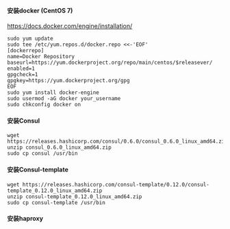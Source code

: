 #### 安装docker (CentOS 7)
https://docs.docker.com/engine/installation/

```
sudo yum update
sudo tee /etc/yum.repos.d/docker.repo <<-'EOF'
[dockerrepo]
name=Docker Repository
baseurl=https://yum.dockerproject.org/repo/main/centos/$releasever/
enabled=1
gpgcheck=1
gpgkey=https://yum.dockerproject.org/gpg
EOF
sudo yum install docker-engine
sudo usermod -aG docker your_username
sudo chkconfig docker on
```

#### 安装Consul
```
wget https://releases.hashicorp.com/consul/0.6.0/consul_0.6.0_linux_amd64.zip
unzip consul_0.6.0_linux_amd64.zip
sudo cp consul /usr/bin
```
#### 安装Consul-template
```
wget https://releases.hashicorp.com/consul-template/0.12.0/consul-template_0.12.0_linux_amd64.zip
unzip consul-template_0.12.0_linux_amd64.zip
sudo cp consul-template /usr/bin
```
#### 安装haproxy

